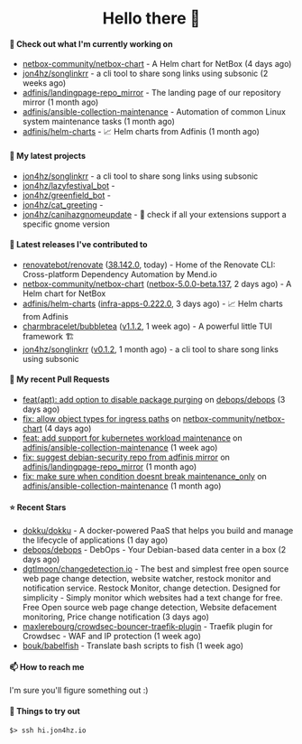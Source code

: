 <h1 align=center>Hello there 👋</h1>

#### 👷 Check out what I'm currently working on

- [netbox-community/netbox-chart](https://github.com/netbox-community/netbox-chart) - A Helm chart for NetBox (4 days ago)
- [jon4hz/songlinkrr](https://github.com/jon4hz/songlinkrr) - a cli tool to share song links using subsonic (2 weeks ago)
- [adfinis/landingpage-repo_mirror](https://github.com/adfinis/landingpage-repo_mirror) - The landing page of our repository mirror (1 month ago)
- [adfinis/ansible-collection-maintenance](https://github.com/adfinis/ansible-collection-maintenance) - Automation of common Linux system maintenance tasks (1 month ago)
- [adfinis/helm-charts](https://github.com/adfinis/helm-charts) - 📈 Helm charts from Adfinis (1 month ago)

#### 🌱 My latest projects

- [jon4hz/songlinkrr](https://github.com/jon4hz/songlinkrr) - a cli tool to share song links using subsonic
- [jon4hz/lazyfestival_bot](https://github.com/jon4hz/lazyfestival_bot) - 
- [jon4hz/greenfield_bot](https://github.com/jon4hz/greenfield_bot) - 
- [jon4hz/cat_greeting](https://github.com/jon4hz/cat_greeting) - 
- [jon4hz/canihazgnomeupdate](https://github.com/jon4hz/canihazgnomeupdate) - 🧙 check if all your extensions support a specific gnome version

#### 🔭 Latest releases I've contributed to

- [renovatebot/renovate](https://github.com/renovatebot/renovate) ([38.142.0](https://github.com/renovatebot/renovate/releases/tag/38.142.0), today) - Home of the Renovate CLI: Cross-platform Dependency Automation by Mend.io
- [netbox-community/netbox-chart](https://github.com/netbox-community/netbox-chart) ([netbox-5.0.0-beta.137](https://github.com/netbox-community/netbox-chart/releases/tag/netbox-5.0.0-beta.137), 2 days ago) - A Helm chart for NetBox
- [adfinis/helm-charts](https://github.com/adfinis/helm-charts) ([infra-apps-0.222.0](https://github.com/adfinis/helm-charts/releases/tag/infra-apps-0.222.0), 3 days ago) - 📈 Helm charts from Adfinis
- [charmbracelet/bubbletea](https://github.com/charmbracelet/bubbletea) ([v1.1.2](https://github.com/charmbracelet/bubbletea/releases/tag/v1.1.2), 1 week ago) - A powerful little TUI framework 🏗
- [jon4hz/songlinkrr](https://github.com/jon4hz/songlinkrr) ([v0.1.2](https://github.com/jon4hz/songlinkrr/releases/tag/v0.1.2), 1 month ago) - a cli tool to share song links using subsonic

#### 🔨 My recent Pull Requests

- [feat(apt): add option to disable package purging](https://github.com/debops/debops/pull/2546) on [debops/debops](https://github.com/debops/debops) (3 days ago)
- [fix: allow object types for ingress paths](https://github.com/netbox-community/netbox-chart/pull/398) on [netbox-community/netbox-chart](https://github.com/netbox-community/netbox-chart) (4 days ago)
- [feat: add support for kubernetes workload maintenance](https://github.com/adfinis/ansible-collection-maintenance/pull/77) on [adfinis/ansible-collection-maintenance](https://github.com/adfinis/ansible-collection-maintenance) (1 week ago)
- [fix: suggest debian-security repo from adfinis mirror](https://github.com/adfinis/landingpage-repo_mirror/pull/121) on [adfinis/landingpage-repo_mirror](https://github.com/adfinis/landingpage-repo_mirror) (1 month ago)
- [fix: make sure when condition doesnt break maintenance_only](https://github.com/adfinis/ansible-collection-maintenance/pull/73) on [adfinis/ansible-collection-maintenance](https://github.com/adfinis/ansible-collection-maintenance) (1 month ago)

#### ⭐ Recent Stars

- [dokku/dokku](https://github.com/dokku/dokku) - A docker-powered PaaS that helps you build and manage the lifecycle of applications (1 day ago)
- [debops/debops](https://github.com/debops/debops) - DebOps - Your Debian-based data center in a box (2 days ago)
- [dgtlmoon/changedetection.io](https://github.com/dgtlmoon/changedetection.io) - The best and simplest free open source web page change detection, website watcher,  restock monitor and notification service. Restock Monitor, change detection. Designed for simplicity - Simply monitor which websites had a text change for free. Free Open source web page change detection, Website defacement monitoring, Price change notification (3 days ago)
- [maxlerebourg/crowdsec-bouncer-traefik-plugin](https://github.com/maxlerebourg/crowdsec-bouncer-traefik-plugin) - Traefik plugin for Crowdsec - WAF and IP protection (1 week ago)
- [bouk/babelfish](https://github.com/bouk/babelfish) - Translate bash scripts to fish (1 week ago)

#### 📫 How to reach me
I'm sure you'll figure something out :)

#### 👀 Things to try out
```
$> ssh hi.jon4hz.io
```